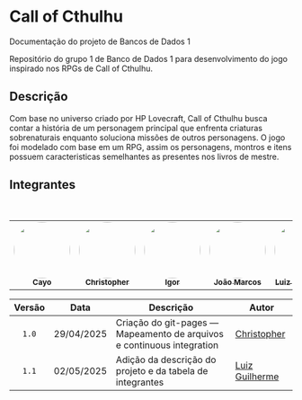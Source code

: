 # Call of Cthulhu

Documentação do projeto de Bancos de Dados 1

Repositório do grupo 1 de Banco de Dados 1 para desenvolvimento do jogo inspirado nos RPGs de Call of Cthulhu.

## Descrição

Com base no universo criado por HP Lovecraft, Call of Cthulhu busca contar a história de um personagem principal que enfrenta criaturas sobrenaturais enquanto soluciona missões de outros personagens. O jogo foi modelado com base em um RPG, assim os personagens, montros e itens possuem caracteristicas semelhantes as presentes nos livros de mestre.

## Integrantes

<table> 
  <tr> 
    <td align="center"><a href="https://github.com/Cayoalencar"><img style="border-radius: 50%;" src="https://github.com/Cayoalencar.png" width="100px;" alt=""/><br /><sub><b>Cayo</b></sub></a></td> 
    <td align="center"><a href="https://github.com/wChrstphr"><img style="border-radius: 50%;" src="https://github.com/wChrstphr.png" width="100px;" alt=""/><br /><sub><b>Christopher</b></sub></a></td> 
    <td align="center"><a href="https://github.com/igorvdaniel"><img style="border-radius: 50%;" src="https://github.com/igorvdaniel.png" width="100px;" alt=""/><br /><sub><b>Igor</b></sub></a></td> 
    <td align="center"><a href="https://github.com/JJOAOMARCOSS"><img style="border-radius: 50%;" src="https://github.com/JJOAOMARCOSS.png" width="100px;" alt=""/><br /><sub><b>João Marcos</b></sub></a></td> 
    <td align="center"><a href="https://github.com/luizfaria1989"><img style="border-radius: 50%;" src="https://github.com/luizfaria1989.png" width="100px;" alt=""/><br /><sub><b>Luiz Guilherme</b></sub></a></td> 
  </tr> 
</table>

| Versão |    Data    | Descrição               | Autor                                                                                                                 |
| :----: | :--------: | ----------------------- | --------------------------------------------------------------------------------------------------------------------- |
| `1.0`  | 29/04/2025 | Criação do git-pages — Mapeamento de arquivos e continuous integration | [Christopher](https://github.com/wChrstphr)    
| `1.1`  | 02/05/2025 | Adição da descrição do projeto e da tabela de integrantes | [Luiz Guilherme](https://github.com/luizfaria1989)                                                                |